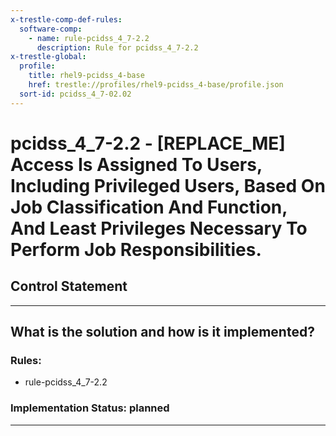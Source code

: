 ```yaml
---
x-trestle-comp-def-rules:
  software-comp:
    - name: rule-pcidss_4_7-2.2
      description: Rule for pcidss_4_7-2.2
x-trestle-global:
  profile:
    title: rhel9-pcidss_4-base
    href: trestle://profiles/rhel9-pcidss_4-base/profile.json
  sort-id: pcidss_4_7-02.02
---
```


# pcidss_4_7-2.2 - \[REPLACE_ME\] Access Is Assigned To Users, Including Privileged Users, Based On Job Classification And Function, And Least Privileges Necessary To Perform Job Responsibilities.

## Control Statement

______________________________________________________________________

## What is the solution and how is it implemented?

<!-- For implementation status enter one of: implemented, partial, planned, alternative, not-applicable -->

<!-- Note that the list of rules under ### Rules: is read-only and changes will not be captured after assembly to JSON -->

<!-- Add control implementation description here for control: pcidss_4_7-2.2 -->

### Rules:

  - rule-pcidss_4_7-2.2

### Implementation Status: planned

______________________________________________________________________
